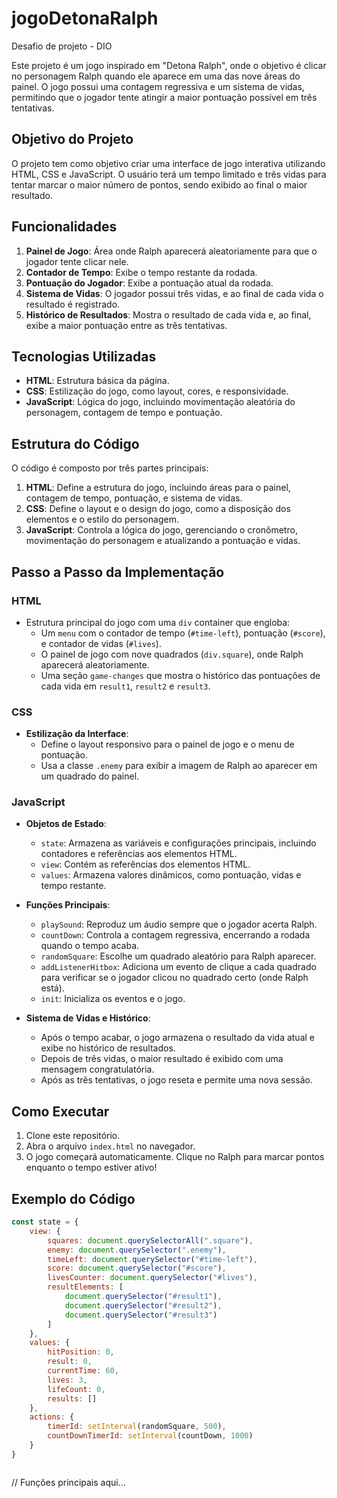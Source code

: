 # jogoDetonaRalph
Desafio de projeto - DIO

Este projeto é um jogo inspirado em "Detona Ralph", onde o objetivo é clicar no personagem Ralph quando ele aparece em uma das nove áreas do painel. O jogo possui uma contagem regressiva e um sistema de vidas, permitindo que o jogador tente atingir a maior pontuação possível em três tentativas.

## Objetivo do Projeto

O projeto tem como objetivo criar uma interface de jogo interativa utilizando HTML, CSS e JavaScript. O usuário terá um tempo limitado e três vidas para tentar marcar o maior número de pontos, sendo exibido ao final o maior resultado.

## Funcionalidades

1. **Painel de Jogo**: Área onde Ralph aparecerá aleatoriamente para que o jogador tente clicar nele.
2. **Contador de Tempo**: Exibe o tempo restante da rodada.
3. **Pontuação do Jogador**: Exibe a pontuação atual da rodada.
4. **Sistema de Vidas**: O jogador possui três vidas, e ao final de cada vida o resultado é registrado.
5. **Histórico de Resultados**: Mostra o resultado de cada vida e, ao final, exibe a maior pontuação entre as três tentativas.

## Tecnologias Utilizadas

- **HTML**: Estrutura básica da página.
- **CSS**: Estilização do jogo, como layout, cores, e responsividade.
- **JavaScript**: Lógica do jogo, incluindo movimentação aleatória do personagem, contagem de tempo e pontuação.

## Estrutura do Código

O código é composto por três partes principais:

1. **HTML**: Define a estrutura do jogo, incluindo áreas para o painel, contagem de tempo, pontuação, e sistema de vidas.
2. **CSS**: Define o layout e o design do jogo, como a disposição dos elementos e o estilo do personagem.
3. **JavaScript**: Controla a lógica do jogo, gerenciando o cronômetro, movimentação do personagem e atualizando a pontuação e vidas.

## Passo a Passo da Implementação

### HTML

- Estrutura principal do jogo com uma `div` container que engloba:
  - Um `menu` com o contador de tempo (`#time-left`), pontuação (`#score`), e contador de vidas (`#lives`).
  - O painel de jogo com nove quadrados (`div.square`), onde Ralph aparecerá aleatoriamente.
  - Uma seção `game-changes` que mostra o histórico das pontuações de cada vida em `result1`, `result2` e `result3`.

### CSS

- **Estilização da Interface**:
  - Define o layout responsivo para o painel de jogo e o menu de pontuação.
  - Usa a classe `.enemy` para exibir a imagem de Ralph ao aparecer em um quadrado do painel.

### JavaScript

- **Objetos de Estado**:
  - `state`: Armazena as variáveis e configurações principais, incluindo contadores e referências aos elementos HTML.
  - `view`: Contém as referências dos elementos HTML.
  - `values`: Armazena valores dinâmicos, como pontuação, vidas e tempo restante.

- **Funções Principais**:
  - `playSound`: Reproduz um áudio sempre que o jogador acerta Ralph.
  - `countDown`: Controla a contagem regressiva, encerrando a rodada quando o tempo acaba.
  - `randomSquare`: Escolhe um quadrado aleatório para Ralph aparecer.
  - `addListenerHitbox`: Adiciona um evento de clique a cada quadrado para verificar se o jogador clicou no quadrado certo (onde Ralph está).
  - `init`: Inicializa os eventos e o jogo.

- **Sistema de Vidas e Histórico**:
  - Após o tempo acabar, o jogo armazena o resultado da vida atual e exibe no histórico de resultados.
  - Depois de três vidas, o maior resultado é exibido com uma mensagem congratulatória.
  - Após as três tentativas, o jogo reseta e permite uma nova sessão.

## Como Executar

1. Clone este repositório.
2. Abra o arquivo `index.html` no navegador.
3. O jogo começará automaticamente. Clique no Ralph para marcar pontos enquanto o tempo estiver ativo!


## Exemplo do Código

```javascript
const state = {
    view: {
        squares: document.querySelectorAll(".square"),
        enemy: document.querySelector(".enemy"),
        timeLeft: document.querySelector("#time-left"),
        score: document.querySelector("#score"),
        livesCounter: document.querySelector("#lives"),
        resultElements: [
            document.querySelector("#result1"),
            document.querySelector("#result2"),
            document.querySelector("#result3")
        ]
    },
    values: {
        hitPosition: 0,
        result: 0,
        currentTime: 60,
        lives: 3,
        lifeCount: 0,
        results: []
    },
    actions: {
        timerId: setInterval(randomSquare, 500),
        countDownTimerId: setInterval(countDown, 1000)
    }
}



```
// Funções principais aqui...

